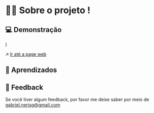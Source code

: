 
# 🧑‍💻 Sobre o projeto !




## 💻 Demonstração

)

↗️ <a href="">Ir até a page web </a>

## 🧠 Aprendizados


## 👀 Feedback

Se você tiver algum feedback, por favor me deixe saber por meio de gabriel.nerisg@gmail.com